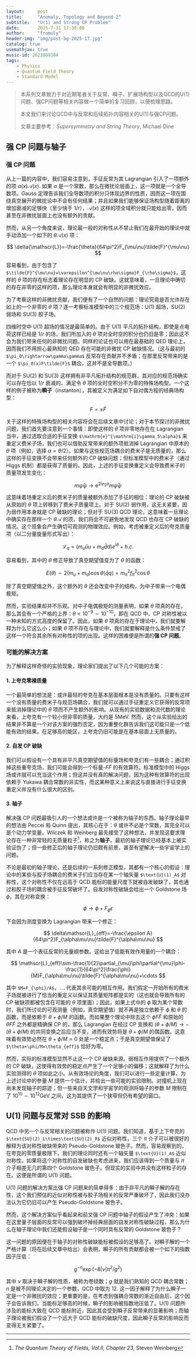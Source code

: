 ```yaml
---
layout:     post
title:      "Anomaly, Topology and Beyond-2"
subtitle:   "U(1) and Strong CP Problem"
date:       2025-7-31 17:30:00
author:     "fromuly"
header-img: "img/post-bg-2025-17.jpg"
catalog: true
usemathjax: true
music-id: 2623889384
tags:
    - Physics
    - Quantum Field Theory
    - Standard Model
---
```


> 本系列文章致力于对近期笔者关于反常、瞬子、扩展场构型以及QCD的U(1)问题、强CP问题等相关内容做一个简单的复习回顾，以便梳理思路。
>
> 本文我们来讨论QCD中与反常和后续拓扑内容相关的U(1)与强CP问题。
>
> 文章主要参考：*Supersymmetry and String Theory*, Michael Dine

## 强 CP 问题与轴子

### 强 CP 问题

从上一篇的内容中，我们容易注意到，手征反常为其 Lagrangian 引入了一项额外的项 $\alpha(x)\mathscr{A}(x)$. 如果 $\alpha$ 是一个常数，那么在微扰论层面上，这一项就是一个全导数项。Gauss 定理告诉我们全导数项的积分只体现边界的性质，因而这一项在围绕真空展开的微扰论中不会有任何结果；并且如果我们能够保证场构型随着距离的增加衰减的足够快（至少快于 $1/r$），$\mathscr{A}(x)$ 这样的项全域积分就只能给出零，因而甚至在非微扰层面上也没有额外的贡献。

然而，从另一个角度来说，理论最一般的对称性从不禁止我们在最开始的理论中就手动添加一个如下的 $\theta\mathscr{A}(x)$ 项：

$$
    \delta{\mathscr{L}}=-\frac{\theta}{64\pi^2}F_{\mu\nu}\tilde{F}^{\mu\nu}
$$

容易看到，由于包含了 `$\tilde{F}^{\mu\nu}=\varepsilon^{\mu\nu\rho\sigma}F_{\rho\sigma}$`，这样的 $\theta$ 项的存在标志着理论存在明显的 CP 破缺。这就意味着，一旦理论中确切的存在非零的这样的项，那么理论本身就会有明显的非微扰效应。

为了考察这样的非微扰贡献，我们便有了一个自然的问题：理论究竟是否允许存在如上的一个非零的 $\theta$ 项？逐一考察标准模型中的三个规范场：$\text{U}(1)$ 超场，$\text{SU}(2)$ 弱场和 $\text{SU}(3)$ 胶子场。

四维时空中 $\text{U}(1)$ 超场的情况是最简单的。由于 $\text{U}(1)$ 平凡的拓扑结构，即使是点电荷这样已经是 $1/r$ 的场，我们所加入的 $\theta$ 项对全时空的积分也仍旧是零；因此这不会为我们带来任何的非微扰问题。同样的论证也可以用在最基础的 QED 理论上，因而我们不用担心最熟知的 QED 存在可能的非微扰 CP 破缺情况。（这与最初的 `$\pi_0\rightarrow\gamma\gamma$` 反常存在贡献并不矛盾；在那里反常带来的是一个 `$\pi_0(x)F\tilde{F}$` 耦合，这并不是全导数项。）

而对于 $\text{SU}(2)$ 和 $\text{SU}(3)$ 这样拥有非平凡拓扑结构的规范群，其对应的规范场确实可以存在恰以 $1/r$ 衰减的、满足令 $\theta$ 项的全时空积分不为零的特殊场构型。一个这样的例子被称为**瞬子**（instanton），其被定义为满足如下自对偶方程的经典场构型：

$$
    F=\pm\tilde{F}
$$

关于这样的特殊场构型的相关内容将会在后续文章中讨论；对于本节探讨的非微扰问题，我们首先要注意到一个事情：即使这样的 $\theta$ 项非零地存在在 Lagrangian 当中，通过选取合适的手征变换 `$\mathrm{e}^{\mathrm{i}\gamma_5\alpha}$` 来重定义费米子场，我们也可以借助反常带来的额外项抵消掉 Lagrangian 中原本的 $\theta$ 项（例如，选择 $\alpha=\theta/2$）。如果与这些规范场耦合的费米子是无质量的，那么这样的手征变换不会带来任何额外的 CP 破缺问题；但标准模型中的费米子（通过 Higgs 机制）都是获得了质量的。因此，上述的手征变换重定义会导致费米子的质量项发生变化：

$$
    m\bar{\psi}\psi\rightarrow \mathrm{e}^{2\mathrm{i}\gamma_5\alpha}m\bar{\psi}\psi
$$

这意味着场重定义后的费米子的质量被额外添加了手征的相位：理论的 CP 破缺被从原始的 $\theta$ 项上转移到了费米子质量项上。对于 $\text{SU}(2)$ 弱作用，这无关紧要，因为弱作用本身就是 CP 破缺的理论；但对于 $\text{SU}(3)$ QCD 理论，这意味着一旦理论中确实存在那样一个 $\theta\mathscr{A}$ 的项，我们将会不可避免地发现 QCD 也存在 CP 破缺的情况。这个现象会产生确切可观测的物理效应。例如，考虑被重定义后的夸克质量项（以二分量旋量形式写出）：

$$
    \mathscr{L}_{q}=(m_u\bar{u}u+m_d\bar{d}d)e^{\mathrm{i}\theta}+h.c.
$$

容易看到，其中的 $\theta$ 修正导致了真空期望值变为了 $\theta$ 的函数：

$$
    E(\theta)\sim 2(m_u+m_d)\cos\theta\langle\bar{q}q\rangle=m_{\pi}^2f_{\pi}^2\cos\theta
$$

除了真空期望值之外，这个额外的 $\theta$ 还会改变中子的结构，为中子带来一个电偶极矩。

然而，实验结果却并不乐观。对中子电偶极矩的测量表明，如果 $\theta$ 项真的存在，那么其会有一个严格的上界：$\theta<10^{-9}\sim 10^{-10}$，即在 QCD 中，CP 对称性被以一种未知的方式高度的保留了。因此，如果 $\theta$ 项真的存在于理论中，我们就要解释为什么它这么小；如果 $\theta$ 项不存在与理论中，我们就要解释是什么条件禁戒了这样一个符合其余所有对称性的项的出现。这样的困难便是所谓的**强 CP 问题**。

### 可能的解决方案

为了解释这样奇怪的实验现象，理论家们提出了以下几个可能的方案：

#### 1. 上夸克零裸质量

一个最简单的想法是：或许最轻的夸克在基本层面根本是没有质量的。只要有这样一个没有质量的费米子与规范场耦合，我们就可以通过手征重定义它获得的反常项来抵消掉理论中的 $\theta$ 项而不产生额外的影响。从现有的实验数据和流代数的理论来看，上夸克有一个较小但非零的质量，大约是 $5\text{MeV}$. 然而，这个从实验给出的结果并不算是一个对该方案的强烈否定，因为重整化群告诉我们这可能只是一个低能有效的结果。在足够高的能区，上夸克仍旧可能是在基本层面上无质量的。

#### 2. 自发 CP 破缺

我们可以假设有一个具有非平凡真空期望值的标量场和夸克们有一些耦合；通过积掉这些重夸克场，我们可能会得到一个标量-$F\tilde{F}$ 的有效算符。标准模型中的 Higgs 场或许就可以充当这个作用；但这并没有真的解决问题，因为这种有效算符的出现依赖于 Yukawa 耦合常数的非实性，而这某种意义上来说这与直接进行手征变换重定义并没有什么很大的区别。

#### 3. 轴子

解决强 CP 问题最吸引人的一个想法或许是一个被称为轴子的东西。轴子理论最早的想法由 Peccei 和 Quinn 提出，其核心在于：$\theta$ 或许不必是个常数，其完全可以是个动力学变量。Wilczek 和 Weinberg 最先接受了这种想法，并发现这要求理论存在一种非常轻的无质量粒子[^1]，称之为**轴子**。最初的轴子理论已经基本上被实验证伪了；但一些修正后的轴子理论仍旧颇有前景，甚至有望解决一些宇宙学上的问题。

不论是最初的轴子理论，还是后续的一系列修正模型，其都有一个核心的假设：理论中的某些与胶子场耦合的费米子们应当存在某一个轴矢量 `$\text{U}(1)_A$` 对称性，这个对称性不仅在远高于 QCD 能标的能量尺度下就被自发破缺了，其也通过和胶子场的耦合被手征反常破坏了。自发对称性破缺会给出一个 Goldstone 场 $\phi$，其在对称变换：

$$
    \phi\rightarrow \phi+F_{\phi}\epsilon
$$

下会因为测度变换为 Lagrangian 带来一个修正：

$$
    \delta\mathscr{L}_{eff}=-\frac{\epsilon A}{64\pi^2}F_{\alpha\mu\nu}\tilde{F}^{\alpha\mu\nu}
$$

其中 $A$ 是一个表征反常的无量纲参数。这给出了低能有效作用量的一个耦合：

$$
    \mathscr{L}_{eff}\sim-\frac{1}{2}\partial_{\mu}\phi\partial^{\mu}\phi-\frac{1}{64\pi^2}\frac{\phi}{M}F_{\alpha\mu\nu}\tilde{F}^{\alpha\mu\nu}+\cdots
$$

其中 `$M=F_{\phi}/A$`，$\cdots$ 代表其余可能的相互作用。我们假定一开始所有的费米子场就被进行了恰当的重定义以保证其质量矩阵都是实的（这也就会导致所有的 CP 破缺项都被包含在可能的 $\theta$ 项里面）；因此，如果上式中的 $\phi$ 取为某个常数时，我们所讨论的可观测量（例如，真空期望值）就不再是独立依赖于 $\phi$ 和 $\theta$ 的函数，而是依赖于 $\theta+\phi/M$ 的函数。而如果整个理论中除去这个 $\phi F\tilde{F}$ 和原始的 $\theta F\tilde{F}$ 之外都是精确保 CP 的，那么 Lagrangian 在经过 CP 变换和 $(\theta+\phi/M)\rightarrow -(\theta+\phi/M)$ 的共同变换之后应当不变，进而有效势将是 $\theta+\phi/M$ 的偶函数。这意味着有效势必然在 $\theta+\phi/M=0$ 处是一个稳定点；于是真空期望值保证了 `$\theta+\phi/M=\theta_{eff}$` 恰好为零。

然而，实际的标准模型显然不止这一个 CP 破缺来源。弱相互作用提供了一个额外的 CP 破缺，这使得有效势的稳定点产生了一个足够小的偏移；这就解释了为什么实验测得的 $\theta$ 项如此之小。从有效场论的角度，我们可以进行一些定量计算，为上述讨论中的参量 $M$ 提供一个估计，并给出一些可能的实验限制。对撞机上现在尚未发现轴子的踪迹；但一些来自天文学和宇宙学的观测将轴子的参数 $M$ 限制在了 $10^{10}\sim 10^{12}\text{GeV}$ 之间，这为其提供了一个狭窄但仍有希望的窗口。

## $\text{U}(1)$ 问题与反常对 SSB 的影响

QCD 中另一个与反常相关的问题被称作 $\text{U}(1)$ 问题。我们知道，基于上下夸克的 `$\text{SU}(2)_L\times\text{SU}(2)_R$` 近似对称性，三个 $\pi$ 介子可以被很好的解释为该对称性破缺带来的 Pseudo-Goldstone 玻色子。然而，容易观察到的，在夸克的零质量极限下，我们的理论同时还有一个轴矢量 `$\text{U}(1)_A$` 近似对称性。如果将这个对称性的自发破缺也考虑进来，我们应该得到一个质量与 $\pi$ 介子相差无几的第四个 Goldstone 玻色子。但现实的实验中并没有这样粒子的存在。这便是所谓的 $\text{U}(1)$ 问题。

$\text{U}(1)$ 问题的解决方案比强 CP 问题来的简单得多：由于非平凡的瞬子解的存在性，这个我们预估的近似对称性被与胶子场相关的反常严重破坏了，因此我们没办法认为它仍旧可以产生 Pseudo-Goldstone 玻色子。

然而，这个解决方案似乎看起来和前文强 CP 问题中轴子的假设产生了冲突：如果在这里量子层面的反常可以强到破坏掉经典层面的自发对称性破缺过程，那么为什么在轴子理论中我们还能假设轴子是一个同时具有反常的 Goldstone 玻色子？

这一问题的原因便在于轴子的对称性破缺能标被假设的足够高了。对瞬子解的一个严格计算（将在后续文章中给出）会表明，瞬子的所有贡献都会被一个如下的指数因子压低：

$$
    g^{-n}\exp(-8|\nu|\pi^2/g^2)
$$

其中 $\nu$ 取决于瞬子解的性质，被称为卷绕数；$g$ 就是我们熟知的 QCD 耦合常数；$n$ 是被不同理论决定的一个参数，QCD 中取为 $12$. 这一因子解释了为什么瞬子一定是一个非微扰的效应；更重要的是，在考虑到强耦合常数的渐近自由后，这个因子会告诉我们，当能标足够高的时候，瞬子的影响被指数地压低了。$\text{U}(1)$ 问题所涉及的能标大致在 QCD 能标附近，因此其会受到瞬子反常带来的显著影响；而轴子理论被我们假设了一个远大于 QCD 能标的破缺尺度，因此瞬子反常的影响反而变得无关紧要了。

----

[^1]: *The Quantum Theory of Fields, Vol.II, Chapter 23*, Steven Weinberg